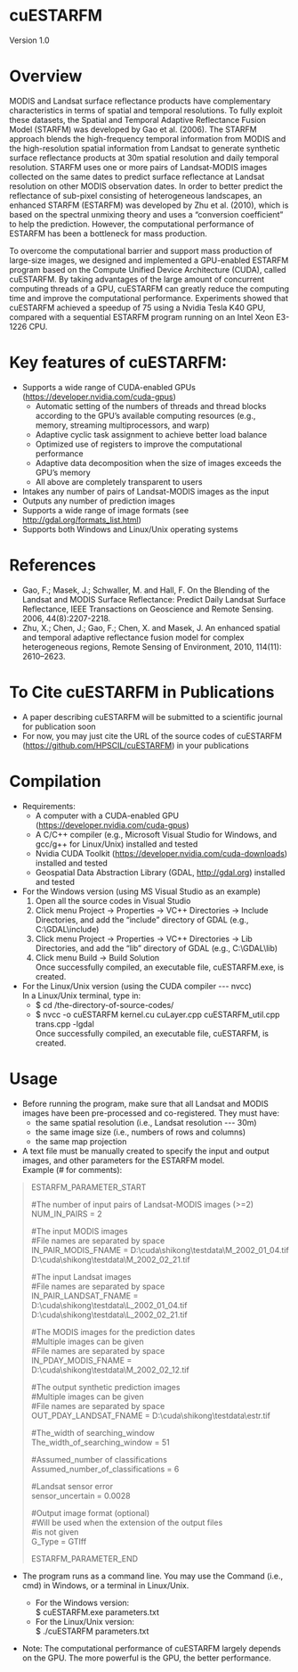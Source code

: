 cuESTARFM
========
Version 1.0

Overview
========
MODIS and Landsat surface reflectance products have complementary characteristics in terms of spatial and temporal resolutions. To fully exploit these datasets, the Spatial and Temporal Adaptive Reflectance Fusion Model (STARFM) was developed by Gao et al. (2006). The STARFM approach blends the high-frequency temporal information from MODIS and the high-resolution spatial information from Landsat to generate synthetic surface reflectance products at 30m spatial resolution and daily temporal resolution. STARFM uses one or more pairs of Landsat-MODIS images collected on the same dates to predict surface reflectance at Landsat resolution on other MODIS observation dates. In order to better predict the reflectance of sub-pixel consisting of heterogeneous landscapes, an enhanced STARFM (ESTARFM) was developed by Zhu et al. (2010), which is based on the spectral unmixing theory and uses a “conversion coefficient” to help the prediction. However, the computational performance of ESTARFM has been a bottleneck for mass production.

To overcome the computational barrier and support mass production of large-size images, we designed and implemented a GPU-enabled ESTARFM program based on the Compute Unified Device Architecture (CUDA), called cuESTARFM. By taking advantages of the large amount of concurrent computing threads of a GPU, cuESTARFM can greatly reduce the computing time and improve the computational performance. Experiments showed that cuESTARFM achieved a speedup of 75 using a Nvidia Tesla K40 GPU, compared with a sequential ESTARFM program running on an Intel Xeon E3-1226 CPU.

Key features of cuESTARFM:
========
+ Supports a wide range of CUDA-enabled GPUs (https://developer.nvidia.com/cuda-gpus)  
  - Automatic setting of the numbers of threads and thread blocks according to the GPU’s available computing resources (e.g., memory, streaming multiprocessors, and warp)  
  - Adaptive cyclic task assignment to achieve better load balance
  - Optimized use of registers to improve the computational performance
  - Adaptive data decomposition when the size of images exceeds the GPU’s memory  
  -	All above are completely transparent to users
+	Intakes any number of pairs of Landsat-MODIS images as the input
+ Outputs any number of prediction images
+ Supports a wide range of image formats (see http://gdal.org/formats_list.html)
+ Supports both Windows and Linux/Unix operating systems

References
========
+ Gao, F.; Masek, J.; Schwaller, M. and Hall, F. On the Blending of the Landsat and MODIS Surface Reflectance: Predict Daily Landsat Surface Reflectance, IEEE Transactions on Geoscience and Remote Sensing. 2006, 44(8):2207-2218.   
+ Zhu, X.; Chen, J.; Gao, F.; Chen, X. and Masek, J. An enhanced spatial and temporal adaptive reflectance fusion model for complex heterogeneous regions, Remote Sensing of Environment, 2010, 114(11): 2610–2623.

To Cite cuESTARFM in Publications
========
+ A paper describing cuESTARFM will be submitted to a scientific journal for publication soon
+	For now, you may just cite the URL of the source codes of cuESTARFM (https://github.com/HPSCIL/cuESTARFM) in your publications

Compilation
========
+ Requirements:
  -	A computer with a CUDA-enabled GPU (https://developer.nvidia.com/cuda-gpus)
  -	A C/C++ compiler (e.g., Microsoft Visual Studio for Windows, and gcc/g++ for Linux/Unix) installed and tested
  -	Nvidia CUDA Toolkit (https://developer.nvidia.com/cuda-downloads) installed and tested
  -	Geospatial Data Abstraction Library (GDAL, http://gdal.org) installed and tested
+ For the Windows version (using MS Visual Studio as an example)
  1. Open all the source codes in Visual Studio
  2. Click menu Project -> Properties -> VC++ Directories -> Include Directories, and add the “include” directory of GDAL (e.g., C:\GDAL\include\)
  3. Click menu Project -> Properties -> VC++ Directories -> Lib Directories, and add the “lib” directory of GDAL (e.g., C:\GDAL\lib\)
  4. Click menu Build -> Build Solution  
  Once successfully compiled, an executable file, cuESTARFM.exe, is created.
+ For the Linux/Unix version (using the CUDA compiler --- nvcc)  
In a Linux/Unix terminal, type in: 
  - $ cd /the-directory-of-source-codes/
  - $ nvcc -o cuESTARFM kernel.cu cuLayer.cpp cuESTARFM_util.cpp trans.cpp -lgdal  
  Once successfully compiled, an executable file, cuESTARFM, is created.
  
Usage 
========
+ Before running the program, make sure that all Landsat and MODIS images have been pre-processed and co-registered. They must have:
  - the same spatial resolution (i.e., Landsat resolution --- 30m)
  - the same image size (i.e., numbers of rows and columns)
  - the same map projection
+ A text file must be manually created to specify the input and output images, and other parameters for the ESTARFM model.  
Example (# for comments):

>ESTARFM_PARAMETER_START
>
>#The number of input pairs of Landsat-MODIS images (>=2)  
>  NUM_IN_PAIRS = 2
>
>#The input MODIS images   
>#File names are separated by space  
>  IN_PAIR_MODIS_FNAME = D:\cuda\shikong\testdata\M_2002_01_04.tif  D:\cuda\shikong\testdata\M_2002_02_21.tif
>
>#The input Landsat images  
>#File names are separated by space  
>  IN_PAIR_LANDSAT_FNAME = D:\cuda\shikong\testdata\L_2002_01_04.tif D:\cuda\shikong\testdata\L_2002_02_21.tif
>
>#The MODIS images for the prediction dates  
>#Multiple images can be given  
>#File names are separated by space  
>  IN_PDAY_MODIS_FNAME = D:\cuda\shikong\testdata\M_2002_02_12.tif
>
>#The output synthetic prediction images  
>#Multiple images can be given  
>#File names are separated by space  
>  OUT_PDAY_LANDSAT_FNAME = D:\cuda\shikong\testdata\estr.tif
>
>#The_width of searching_window  
>  The_width_of_searching_window = 51
>
>#Assumed_number of classifications  
>  Assumed_number_of_classifications = 6
>
>#Landsat sensor error   
>  sensor_uncertain = 0.0028
>
>#Output image format (optional)  
>#Will be used when the extension of the output files  
>#is not given  
>  G_Type = GTIff
>
>ESTARFM_PARAMETER_END

+ The program runs as a command line. You may use the Command (i.e., cmd) in Windows, or a terminal in Linux/Unix. 
   - For the Windows version:    
   $ cuESTARFM.exe parameters.txt 
   - For the Linux/Unix version:   
   $ ./cuESTARFM parameters.txt 

+ Note: The computational performance of cuESTARFM largely depends on the GPU. The more powerful is the GPU, the better performance. 
